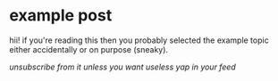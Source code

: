 # example post
hii! if you're reading this then you probably selected the example topic either accidentally or on purpose (sneaky).

*unsubscribe from it unless you want useless yap in your feed*